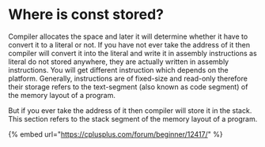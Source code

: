 # Where is const stored?

Compiler allocates the space and later it will determine whether it have to convert it to a literal or not. If you have not ever take the address of it then compiler will convert it into the literal and write it in assembly instructions as literal do not stored anywhere, they are actually written in assembly instructions. You will get different instruction which depends on the platform. Generally, instructions are of fixed-size and read-only therefore their storage refers to the text-segment (also known as code segment) of the memory layout of a program.

But if you ever take the address of it then compiler will store it in the stack. This section refers to the stack segment of the memory layout of a program.

{% embed url="https://cplusplus.com/forum/beginner/12417/" %}
